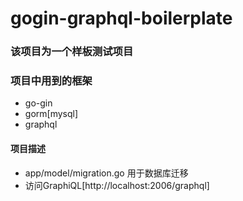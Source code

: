 # gogin-graphql-boilerplate
### 该项目为一个样板测试项目
### 项目中用到的框架
 - go-gin
 - gorm[mysql]
 - graphql
 
 #### 项目描述
 - app/model/migration.go 用于数据库迁移
 - 访问GraphiQL[http://localhost:2006/graphql]
